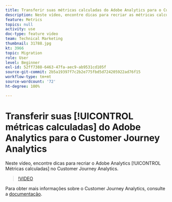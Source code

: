```yaml
---
title: Transferir suas métricas calculadas do Adobe Analytics para o Customer Journey Analytics
description: Neste vídeo, encontre dicas para recriar as métricas calculadas do Adobe Analytics no Customer Journey Analytics.
feature: Metrics
topics: null
activity: use
doc-type: feature video
team: Technical Marketing
thumbnail: 31788.jpg
kt: 3966
topic: Migration
role: User
level: Beginner
exl-id: 52ff7388-6463-47fa-aec9-ab9531cd105f
source-git-commit: 2b5a19397f7c2b2e775fbd5d724205922ad76f15
workflow-type: tm+mt
source-wordcount: '72'
ht-degree: 100%

---
```


# Transferir suas [!UICONTROL métricas calculadas] do Adobe Analytics para o Customer Journey Analytics

Neste vídeo, encontre dicas para recriar o Adobe Analytics [!UICONTROL Métricas calculadas] no Customer Journey Analytics.

>[!VIDEO](https://video.tv.adobe.com/v/31788/?quality=12)

Para obter mais informações sobre o Customer Journey Analytics, consulte a [documentação](https://docs.adobe.com/content/help/pt-BR/analytics-platform/using/cja-landing.html).
